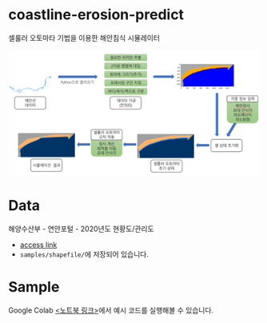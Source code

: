 # coastline-erosion-predict
셀룰러 오토마타 기법을 이용한 해안침식 시뮬레이터

![flowchart](./img/flowchart.png)

# Data
해양수산부 - 연안포털 - 2020년도 현황도/관리도
- [access link](https://coast.mof.go.kr/coastKnowledge/coastDatumView.do?dt3=&seq=7669&data_type=3&page=1)
- `samples/shapefile/`에 저장되어 있습니다.


# Sample
Google Colab [<노트북 링크>](https://colab.research.google.com/drive/1KCdx7AwZugM3dHrnFoCa9UPhvUK_ykDE?usp=sharing)에서 예시 코드를 실행해볼 수 있습니다.

